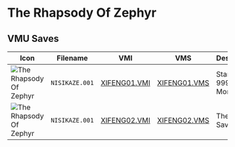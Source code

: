 # The Rhapsody Of Zephyr

## VMU Saves

| Icon | Filename | VMI | VMS | Description |
|------|----------|-----|-----|-------------|
| ![The Rhapsody Of Zephyr](../icons/NISIKAZE.001.GIF) | `NISIKAZE.001` | [XIFENG01.VMI](XIFENG01.VMI) | [XIFENG01.VMS](XIFENG01.VMS) | Start with 999999 Money!
| ![The Rhapsody Of Zephyr](../icons/NISIKAZE.001.GIF) | `NISIKAZE.001` | [XIFENG02.VMI](XIFENG02.VMI) | [XIFENG02.VMS](XIFENG02.VMS) | The Latest Save!
